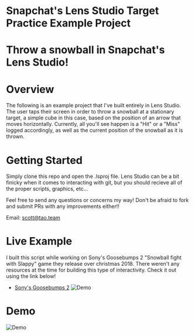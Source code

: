 # Snapchat's Lens Studio Target Practice Example Project

# Throw a snowball in Snapchat's Lens Studio!

# Overview

The following is an example project that I've built entirely in Lens Studio. The user taps their screen in order to throw a snowball at a stationary target, a simple cube in this case, based on the position of an arrow that moves horizontally. Currently, all you'll see happen is a "Hit" or a "Miss" logged accordingly, as well as the current position of the snowball as it is thrown.

# Getting Started

Simply clone this repo and open the .lsproj file. Lens Studio can be a bit finicky when it comes to interacting with git, but you should recieve all of the proper scripts, graphics, etc... 

Feel free to send any questions or concerns my way! Don't be afraid to fork and submit PRs with any improvements either!!

Email: scott@tao.team

# Live Example

I built this script while working on Sony's Goosebumps 2 "Snowball fight with Slappy" game they release over christmas 2018. There weren't any resources at the time for building this type of interactivity. Check it out using the link below!

* [Sony's Goosebumps 2](https://www.snapchat.com/unlock/?type=SNAPCODE&uuid=975173dcd0ba40f39d978c9e55ff73b3&metadata=01)
![Demo](https://user-images.githubusercontent.com/17322126/57733830-b14a8d80-765d-11e9-9e33-1ebdfa6ecc92.gif)

# Demo

![Demo](https://user-images.githubusercontent.com/17322126/57732567-97f41200-765a-11e9-81ee-fa850f837178.gif)
